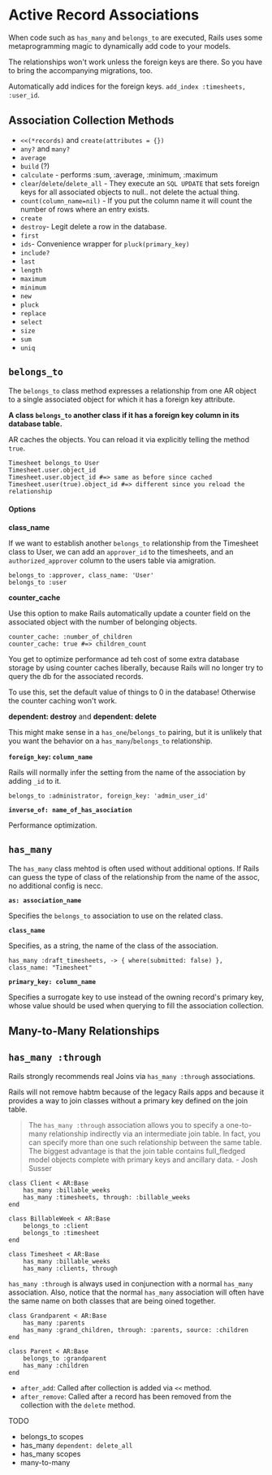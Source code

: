 # Active Record Associations

When code such as `has_many` and `belongs_to` are executed, Rails uses some metaprogramming magic to dynamically add code to your models.

The relationships won't work unless the foreign keys are there. So you have to bring the accompanying migrations, too.

Automatically add indices for the foreign keys. `add_index :timesheets, :user_id`.

## Association Collection Methods

- `<<(*records)` and `create(attributes = {})`
- `any?` and `many?`
- `average`
- `build` (?)
- `calculate` - performs :sum, :average, :minimum, :maximum
- `clear`/`delete`/`delete_all` - They execute an `SQL UPDATE` that sets foreign keys for all associated objects to null.. not delete the actual thing.
- `count(column_name=nil)` - If you put the column name it will count the number of rows where an entry exists.
- `create`
- `destroy`- Legit delete a row in the database.
- `first`
- `ids`- Convenience wrapper for `pluck(primary_key)`
- `include?`
- `last`
- `length`
- `maximum`
- `minimum`
- `new`
- `pluck`
- `replace`
- `select`
- `size`
- `sum`
- `uniq`

## `belongs_to`

The `belongs_to` class method expresses a relationship from one AR object to a single associated object for which it has a foreign key attribute.

__A class `belongs_to` another class if it has a foreign key column in its database table.__

AR caches the objects. You can reload it via explicitly telling the method `true`.

    Timesheet belongs_to User
    Timesheet.user.object_id
    Timesheet.user.object_id #=> same as before since cached
    Timesheet.user(true).object_id #=> different since you reload the relationship

#### Options

__class_name__

If we want to establish another `belongs_to` relationship from the Timesheet class to User, we can add an `approver_id` to the timesheets, and an `authorized_approver` column to the users table via amigration.

    belongs_to :approver, class_name: 'User'
    belongs_to :user

__counter_cache__

Use this option to make Rails automatically update a counter field on the associated object with the number of belonging objects.

    counter_cache: :number_of_children
    counter_cache: true #=> children_count

You get to optimize performance ad teh cost of some extra database storage by using counter caches liberally, because Rails will no longer try to query the db for the associated records.

To use this, set the default value of things to 0 in the database! Otherwise the counter caching won't work.

__dependent: destroy__ and __dependent: delete__

This might make sense in a `has_one`/`belongs_to` pairing, but it is unlikely that you want the behavior on a `has_many`/`belongs_to` relationship.

__`foreign_key`: `column_name`__

Rails will normally infer the setting from the name of the association by adding `_id` to it.
    
    belongs_to :administrator, foreign_key: 'admin_user_id'

__`inverse_of: name_of_has_asociation`__

Performance optimization.

## `has_many`

The `has_many` class mehtod is often used without additional options. If Rails can guess the type of class of the relationship from the name of the assoc, no additional config is necc.

__`as: association_name`__

Specifies the `belongs_to` association to use on the related class.

__`class_name`__

Specifies, as a string, the name of the class of the association.

    has_many :draft_timesheets, -> { where(submitted: false) }, class_name: "Timesheet"

__`primary_key: column_name`__

Specifies a surrogate key to use instead of the owning record's primary key, whose value should be used when querying to fill the association collection.

## Many-to-Many Relationships

## `has_many :through`

Rails strongly recommends real Joins via `has_many :through` associations.

Rails will not remove habtm because of the legacy Rails apps and because it provides a way to join classes without a primary key defined on the join table.

> The `has_many :through` association allows you to specify a one-to-many relationship indirectly via an intermediate join table. In fact, you can specify more than one such relationship between the same table. The biggest advantage is that the join table contains full_fledged model objects complete with primary keys and ancillary data. - Josh Susser

    class Client < AR:Base
        has_many :billable_weeks
        has_many :timesheets, through: :billable_weeks
    end

    class BillableWeek < AR:Base
        belongs_to :client
        belongs_to :timesheet
    end

    class Timesheet < AR:Base
        has_many :billable_weeks
        has_many :clients, through

`has_many :through` is always used in conjunection with a normal `has_many` association. Also, notice that the normal `has_many` association will often have the same name on both classes that are being oined together.

    class Grandparent < AR:Base
        has_many :parents
        has_many :grand_children, through: :parents, source: :children
    end

    class Parent < AR:Base
        belongs_to :grandparent
        has_many :children
    end




- `after_add`: Called after collection is added via `<<` method.
- `after_remove`: Called after a record has been removed from the collection with the `delete` method.




TODO
- belongs_to scopes
- has_many `dependent: delete_all`
- has_many scopes
- many-to-many

